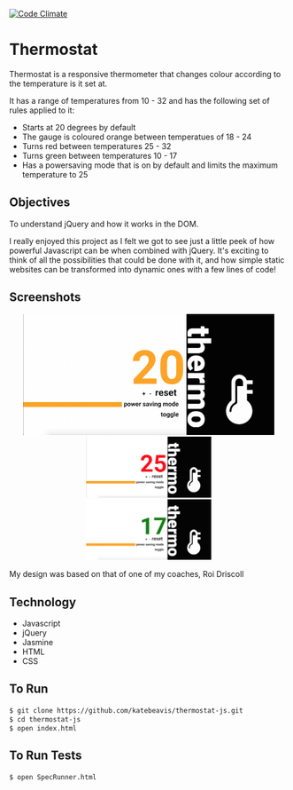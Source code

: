 [![Code Climate](https://codeclimate.com/github/katebeavis/thermostat-js/badges/gpa.svg)](https://codeclimate.com/github/katebeavis/thermostat-js)
# Thermostat

Thermostat is a responsive thermometer that changes colour according to the temperature is it set at.

It has a range of temperatures from 10 - 32 and has the following set of rules applied to it:
- Starts at 20 degrees by default
- The gauge is coloured orange between temperatues of 18 - 24
- Turns red between temperatures 25 - 32
- Turns green between temperatures 10 - 17
- Has a powersaving mode that is on by default and limits the maximum temperature to 25

## Objectives
To understand jQuery and how it works in the DOM.

I really enjoyed this project as I felt we got to see just a little peek of how powerful Javascript can be when combined with jQuery. It's exciting to think of all the possibilities that could be done with it, and how simple static websites can be transformed into dynamic ones with a few lines of code!

## Screenshots
<div align="center">
  <img width="90%" src="public/images/orange-thermo.png">
</div>
<div align="center">
  <img width="45%" src="public/images/red-thermo.png">
</div>
<div align="center">
  <img width="45%" src="public/images/green-thermo.png">
</div>

My design was based on that of one of my coaches, Roi Driscoll

## Technology
- Javascript
- jQuery
- Jasmine
- HTML
- CSS

## To Run
```
$ git clone https://github.com/katebeavis/thermostat-js.git
$ cd thermostat-js
$ open index.html
```

## To Run Tests
```
$ open SpecRunner.html
```
